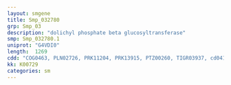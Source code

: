 ```yaml
---
layout: smgene
title: Smp_032780
grp: Smp_03
description: "dolichyl phosphate beta glucosyltransferase"
smp: Smp_032780.1
uniprot: "G4VDI0"
length:  1269
cdd: "COG0463, PLN02726, PRK11204, PRK13915, PTZ00260, TIGR03937, cd04188, cl11394, pfam00535, pfam13641"
kk: K00729
categories: sm
---
```

